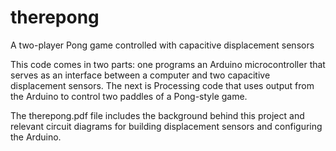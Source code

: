 therepong
=========

A two-player Pong game controlled with capacitive displacement sensors

This code comes in two parts: one programs an Arduino microcontroller that serves as an interface between a computer and two capacitive displacement sensors. The next is Processing code that uses output from the Arduino to control two paddles of a Pong-style game.

The therepong.pdf file includes the background behind this project and relevant circuit diagrams for building displacement sensors and configuring the Arduino.
